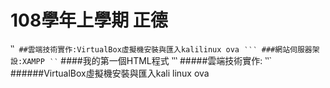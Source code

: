 # 108學年上學期 正德
‵‵`
##雲端技術實作:VirtualBox虛擬機安裝與匯入kalilinux ova
‵‵‵
###網站伺服器架設:XAMPP
‵‵`
####我的第一個HTML程式
‵‵‵
#####雲端技術實作:
‵‵`
######VirtualBox虛擬機安裝與匯入kali linux ova
